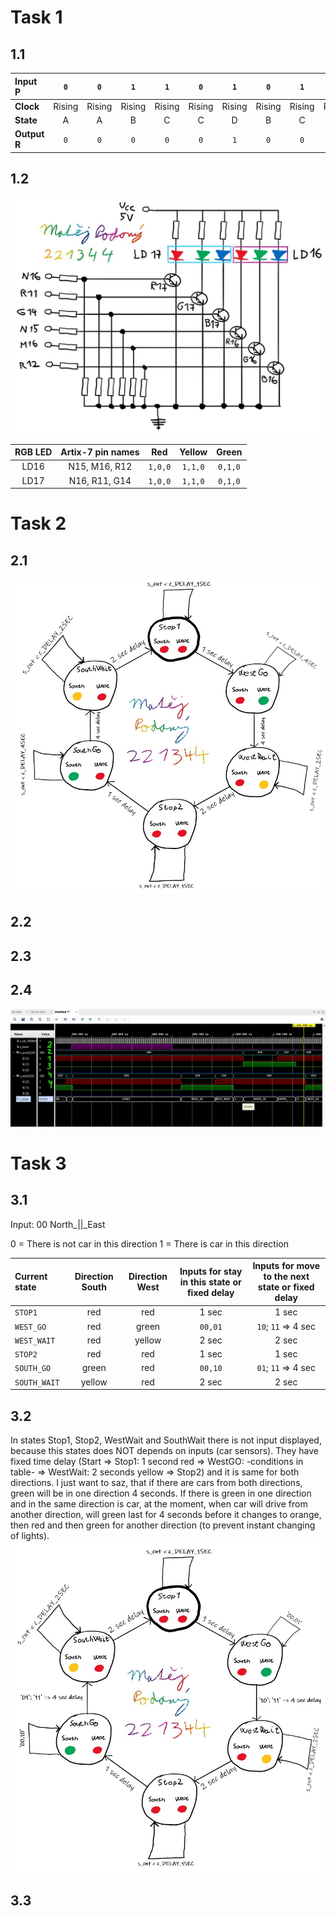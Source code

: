 # Task 1
## 1.1
| **Input P** | `0` | `0` | `1` | `1` | `0` | `1` | `0` | `1` | `1` | `1` | `1` | `0` | `0` | `1` | `1` | `1` |
| :-- | :-: | :-: | :-: | :-: | :-: | :-: | :-: | :-: | :-: | :-: | :-: | :-: | :-: | :-: | :-: | :-: |
| **Clock** | Rising | Rising | Rising | Rising | Rising | Rising | Rising | Rising | Rising | Rising | Rising | Rising | Rising | Rising | Rising | Rising |
| **State** | A | A | B | C | C | D | B | C | D | A | B | B | B | C | D | A |
| **Output R** | `0` | `0` | `0` | `0` | `0` | `1` | `0` | `0` | `1` | `0` | `0` | `0` | `0` | `0` | `1` | `0` |

## 1.2
![Figure1](https://github.com/Matej-Podany/Digital-electronics-1/blob/main/Labs/08-traffic_lights/images/Figure1.jpg "Figure1")

| **RGB LED** | **Artix-7 pin names** | **Red** | **Yellow** | **Green** |
| :-: | :-: | :-: | :-: | :-: |
| LD16 | N15, M16, R12 | `1,0,0` | `1,1,0` | `0,1,0` |
| LD17 | N16, R11, G14 | `1,0,0` | `1,1,0` | `0,1,0` |

# Task 2
## 2.1
![Figure2](https://github.com/Matej-Podany/Digital-electronics-1/blob/main/Labs/08-traffic_lights/images/Figure2.jpg "Figure2")

## 2.2


## 2.3


## 2.4
![Simulation1](https://github.com/Matej-Podany/Digital-electronics-1/blob/main/Labs/08-traffic_lights/images/Simulation1.jpg "Simulation1")

# Task 3
## 3.1
Input: 00
 North_||_East

0 = There is not car in this direction
1 = There is car in this direction

| **Current state** | **Direction South** | **Direction West** | **Inputs for stay in this state or fixed delay** | **Inputs for  move to the next state or fixed delay** |
| :-- | :-: | :-: | :-: | :-: |
| `STOP1`      | red    | red | 1 sec | 1 sec |
| `WEST_GO`    | red    | green | `00,01` | `10`; `11` => 4 sec |
| `WEST_WAIT`  | red    | yellow | 2 sec | 2 sec |
| `STOP2`      | red    | red | 1 sec | 1 sec |
| `SOUTH_GO`   | green  | red | `00,10` | `01`; `11` => 4 sec |
| `SOUTH_WAIT` | yellow | red | 2 sec | 2 sec |

## 3.2
In states Stop1, Stop2, WestWait and SouthWait there is not input displayed, because this states does NOT depends on inputs (car sensors).
They have fixed time delay (Start => Stop1: 1 second red => WestGO: -conditions in table- => WestWait: 2 seconds yellow => Stop2) and it is same for both directions.
I just want to saz, that if there are cars from both directions, green will be in one direction 4 seconds. If there is green in one direction and in the same direction is car, at the moment, when car
will drive from another direction, will green last for 4 seconds before it changes to orange, then red and then green for another direction (to prevent instant changing of lights).
![Figure3](https://github.com/Matej-Podany/Digital-electronics-1/blob/main/Labs/08-traffic_lights/images/Figure3.jpg "Figure3")

## 3.3
